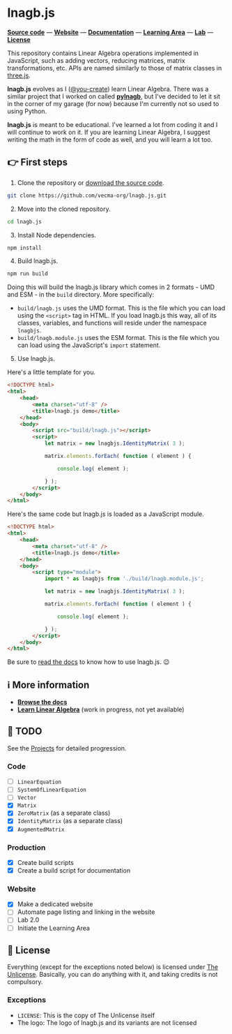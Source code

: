 lnagb.js
========

[www]: https://vecma-org.github.io/lnagb.js/
[src]: ./src/
[lic]: ./LICENSE

[**Source code**][src] &mdash; [**Website**][www] &mdash;
[**Documentation**][docs] &mdash; [**Learning Area**][learn] &mdash;
[**Lab**][lab] &mdash; [**License**][lic]

This repository contains Linear Algebra operations implemented in JavaScript,
such as adding vectors, reducing matrices, matrix transformations, etc. APIs are
named similarly to those of matrix classes in [three.js](https://threejs.org).

**lnagb.js** evolves as I ([@you-create][gh yc]) learn Linear Algebra. There was
a similar project that I worked on called [**pylnagb**][gh pylnagb], but I've
decided to let it sit in the corner of my garage (for now) because I'm currently
not so used to using Python.

**lnagb.js** is meant to be educational. I've learned a lot from coding it and I
will continue to work on it. If you are learning Linear Algebra, I suggest
writing the math in the form of code as well, and you will learn a lot too.

[gh yc]: https://github.com/you-create
[gh pylnagb]: https://github.com/vecma-org/pylnagb

:point_right: First steps
-------------------------

1. Clone the repository or [download the source code][dl].

```bash
git clone https://github.com/vecma-org/lnagb.js.git
```

[dl]: https://github.com/vecma-org/lnagb.js/archive/master.zip

2. Move into the cloned repository.

```bash
cd lnagb.js
```

3. Install Node dependencies.

```bash
npm install
```

4. Build lnagb.js.

```bash
npm run build
```

Doing this will build the lnagb.js library which comes in 2 formats - UMD and
ESM - in the `build` directory. More specifically:

- `build/lnagb.js` uses the UMD format. This is the file which you can load
  using the `<script>` tag in HTML. If you load lnagb.js this way, all of its
  classes, variables, and functions will reside under the namespace `lnagbjs`.
- `build/lnagb.module.js` uses the ESM format. This is the file which you can
  load using the JavaScript's `import` statement.

5. Use lnagb.js.

Here's a little template for you.

```html
<!DOCTYPE html>
<html>
    <head>
        <meta charset="utf-8" />
        <title>lnagb.js demo</title>
    </head>
    <body>
        <script src="build/lnagb.js"></script>
        <script>
			let matrix = new lnagbjs.IdentityMatrix( 3 );

			matrix.elements.forEach( function ( element ) {

				console.log( element );

			} );
        </script>
    </body>
</html>
```

Here's the same code but lnagb.js is loaded as a JavaScript module.

```html
<!DOCTYPE html>
<html>
    <head>
        <meta charset="utf-8" />
        <title>lnagb.js demo</title>
    </head>
    <body>
        <script type="module">
			import * as lnagbjs from './build/lnagb.module.js';

			let matrix = new lnagbjs.IdentityMatrix( 3 );

			matrix.elements.forEach( function ( element ) {

				console.log( element );

			} );
        </script>
    </body>
</html>
```

Be sure to [read the docs][docs] to know how to use lnagb.js. :wink:

:information_source: More information
-------------------------------------

- [**Browse the docs**][docs]
- [**Learn Linear Algebra**][learn] (work in progress, not yet available)

[docs]: https://vecma-org.github.io/lnagb.js/docs/
[learn]: https://vecma-org.github.io/lnagb.js/learn/
[lab]: https://vecma-org.github.io/lnagb.js/lab/

:pushpin: TODO
--------------

See the [Projects][gh projects] for detailed progression.

[gh projects]: https://github.com/vecma-org/lnagb.js/projects

### Code

- [ ] `LinearEquation`
- [ ] `SystemOfLinearEquation`
- [ ] `Vector`
- [x] `Matrix`
- [x] `ZeroMatrix` (as a separate class)
- [x] `IdentityMatrix` (as a separate class)
- [x] `AugmentedMatrix`

### Production

- [x] Create build scripts
- [x] Create a build script for documentation

### Website

- [x] Make a dedicated website
- [ ] Automate page listing and linking in the website
- [ ] Lab 2.0
- [ ] Initiate the Learning Area

:page_with_curl: License
------------------------

Everything (except for the exceptions noted below) is licensed under
[The Unlicense](https://unlicense.org/). Basically, you can do
anything with it, and taking credits is not compulsory.

### Exceptions

- `LICENSE`: This is the copy of The Unlicense itself
- The logo: The logo of lnagb.js and its variants are not licensed
